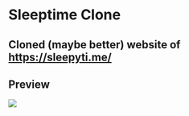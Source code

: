# Sleeptime Clone

## Cloned (maybe better) website of https://sleepyti.me/

## Preview
<image src="images/preview1.png">